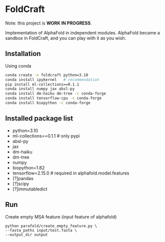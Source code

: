 # FoldCraft

Note: this project is **WORK IN PROGRESS**.

Implementation of AlphaFold in independent modules. AlphaFold became a sandbox in FoldCraft, and you can play with it as you wish.

## Installation
Using conda
```bash
conda create -n foldcraft python=3.10
conda install ipykernel   # recommendation
pip install ml-collections==0.1.1
conda install numpy jax absl-py
conda install dm-haiku dm-tree -c conda-forge
conda install tensorflow-cpu -c conda-forge
conda install biopython -c conda-forge
```


## Installed package list
- python=3.10
- ml-collections==0.1.1   # only pypi
- absl-py
- jax
- dm-haiku
- dm-tree
- numpy
- biopython=1.82
- tensorflow=2.15.0    # required in alphafold.model.features
- [?]pandas   
- [?]scipy
- [?]immutabledict


## Run

Create empty MSA feature (input feature of alphafold)
```
python parafold/create_empty_feature.py \
--fasta_paths input/test.fasta \
--output_dir output
```

